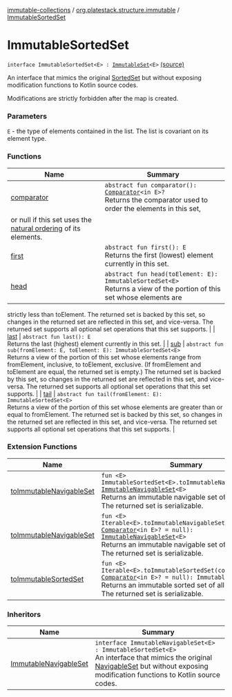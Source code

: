 [immutable-collections](../../index.md) / [org.platestack.structure.immutable](../index.md) / [ImmutableSortedSet](.)

# ImmutableSortedSet

`interface ImmutableSortedSet<E> : `[`ImmutableSet`](../-immutable-set.md)`<E>` [(source)](https://github.com/PlateStack/immutable-collections/blob/v0.1.0-alpha/src/main/kotlin/org/platestack/structure/immutable/ImmutableSortedSet.kt#L28)

An interface that mimics the original [SortedSet](http://docs.oracle.com/javase/6/docs/api/java/util/SortedSet.html) but without exposing modification functions to Kotlin source codes.

Modifications are strictly forbidden after the map is created.

### Parameters

`E` - the type of elements contained in the list. The list is covariant on its element type.

### Functions

| Name | Summary |
|---|---|
| [comparator](comparator.md) | `abstract fun comparator(): `[`Comparator`](http://docs.oracle.com/javase/6/docs/api/java/util/Comparator.html)`<in E>?`<br>Returns the comparator used to order the elements in this set,
or null if this set uses the [natural ordering](#) of its elements. |
| [first](first.md) | `abstract fun first(): E`<br>Returns the first (lowest) element currently in this set. |
| [head](head.md) | `abstract fun head(toElement: E): ImmutableSortedSet<E>`<br>Returns a view of the portion of this set whose elements are
strictly less than toElement.  The returned set is
backed by this set, so changes in the returned set are
reflected in this set, and vice-versa.  The returned set
supports all optional set operations that this set supports. |
| [last](last.md) | `abstract fun last(): E`<br>Returns the last (highest) element currently in this set. |
| [sub](sub.md) | `abstract fun sub(fromElement: E, toElement: E): ImmutableSortedSet<E>`<br>Returns a view of the portion of this set whose elements range
from fromElement, inclusive, to toElement,
exclusive.  (If fromElement and toElement are
equal, the returned set is empty.)  The returned set is backed
by this set, so changes in the returned set are reflected in
this set, and vice-versa.  The returned set supports all
optional set operations that this set supports. |
| [tail](tail.md) | `abstract fun tail(fromElement: E): ImmutableSortedSet<E>`<br>Returns a view of the portion of this set whose elements are
greater than or equal to fromElement.  The returned
set is backed by this set, so changes in the returned set are
reflected in this set, and vice-versa.  The returned set
supports all optional set operations that this set supports. |

### Extension Functions

| Name | Summary |
|---|---|
| [toImmutableNavigableSet](../to-immutable-navigable-set.md) | `fun <E> ImmutableSortedSet<E>.toImmutableNavigableSet(): `[`ImmutableNavigableSet`](../-immutable-navigable-set/index.md)`<E>`<br>Returns an immutable navigable set of all elements. The returned set is serializable. |
| [toImmutableNavigableSet](../kotlin.collections.-iterable/to-immutable-navigable-set.md) | `fun <E> Iterable<E>.toImmutableNavigableSet(comparator: `[`Comparator`](http://docs.oracle.com/javase/6/docs/api/java/util/Comparator.html)`<in E>? = null): `[`ImmutableNavigableSet`](../-immutable-navigable-set/index.md)`<E>`<br>Returns an immutable navigable set of all elements. The returned set is serializable. |
| [toImmutableSortedSet](../kotlin.collections.-iterable/to-immutable-sorted-set.md) | `fun <E> Iterable<E>.toImmutableSortedSet(comparator: `[`Comparator`](http://docs.oracle.com/javase/6/docs/api/java/util/Comparator.html)`<in E>? = null): ImmutableSortedSet<E>`<br>Returns an immutable sorted set of all elements. The returned set is serializable. |

### Inheritors

| Name | Summary |
|---|---|
| [ImmutableNavigableSet](../-immutable-navigable-set/index.md) | `interface ImmutableNavigableSet<E> : ImmutableSortedSet<E>`<br>An interface that mimics the original [NavigableSet](http://docs.oracle.com/javase/6/docs/api/java/util/NavigableSet.html) but without exposing modification functions to Kotlin source codes. |
